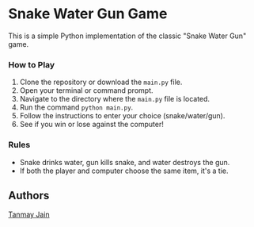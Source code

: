 # Snake Water Gun Game

This is a simple Python implementation of the classic "Snake Water Gun" game.

### How to Play
1. Clone the repository or download the `main.py` file.
2. Open your terminal or command prompt.
3. Navigate to the directory where the `main.py` file is located.
4. Run the command `python main.py`.
5. Follow the instructions to enter your choice (snake/water/gun).
6. See if you win or lose against the computer!

### Rules
- Snake drinks water, gun kills snake, and water destroys the gun.
- If both the player and computer choose the same item, it's a tie.

## Authors
 [Tanmay Jain](https://github.com/itztanmayjain)
